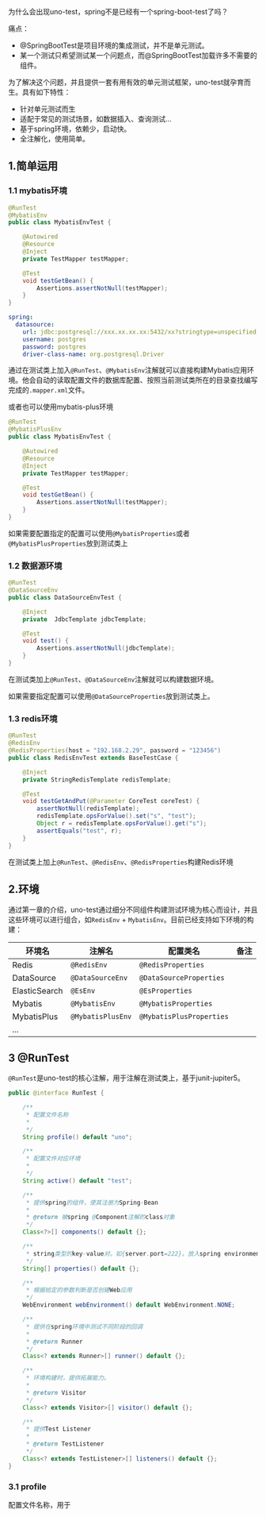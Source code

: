 为什么会出现uno-test，spring不是已经有一个spring-boot-test了吗？

痛点：

- @SpringBootTest是项目环境的集成测试，并不是单元测试。
- 某一个测试只希望测试某一个问题点，而@SpringBootTest加载许多不需要的组件。

为了解决这个问题，并且提供一套有用有效的单元测试框架，uno-test就孕育而生。具有如下特性：

- 针对单元测试而生
- 适配于常见的测试场景，如数据插入、查询测试...
- 基于spring环境，依赖少，启动快。
- 全注解化，使用简单。

## 1.简单运用

### 1.1 mybatis环境

```java
@RunTest
@MybatisEnv
public class MybatisEnvTest {

    @Autowired
    @Resource
    @Inject
    private TestMapper testMapper;

    @Test
    void testGetBean() {
        Assertions.assertNotNull(testMapper);
    }
}
```

```yaml
spring:
  datasource:
    url: jdbc:postgresql://xxx.xx.xx.xx:5432/xx?stringtype=unspecified
    username: postgres
    password: postgres
    driver-class-name: org.postgresql.Driver

```

通过在测试类上加入`@RunTest`、`@MybatisEnv`注解就可以直接构建Mybatis应用环境。他会自动的读取配置文件的数据库配置、按照当前测试类所在的目录查找编写完成的`.mapper.xml`文件。

或者也可以使用mybatis-plus环境

```java
@RunTest
@MybatisPlusEnv
public class MybatisEnvTest {

    @Autowired
    @Resource
    @Inject
    private TestMapper testMapper;

    @Test
    void testGetBean() {
        Assertions.assertNotNull(testMapper);
    }
}
```

如果需要配置指定的配置可以使用`@MybatisProperties`或者`@MybatisPlusProperties`放到测试类上

### 1.2 数据源环境

```java
@RunTest
@DataSourceEnv
public class DataSourceEnvTest {

    @Inject
    private  JdbcTemplate jdbcTemplate;

    @Test
    void test() {
        Assertions.assertNotNull(jdbcTemplate);
    }
}
```

在测试类加上`@RunTest`、`@DataSourceEnv`注解就可以构建数据环境。

如果需要指定配置可以使用`@DataSourceProperties`放到测试类上。

### 1.3 redis环境

```java
@RunTest
@RedisEnv
@RedisProperties(host = "192.168.2.29", password = "123456")
public class RedisEnvTest extends BaseTestCase {

    @Inject
    private StringRedisTemplate redisTemplate;

    @Test
    void testGetAndPut(@Parameter CoreTest coreTest) {
        assertNotNull(redisTemplate);
        redisTemplate.opsForValue().set("s", "test");
        Object r = redisTemplate.opsForValue().get("s");
        assertEquals("test", r);
    }
}
```

在测试类上加上`@RunTest`、`@RedisEnv`、`@RedisProperties`构建Redis环境



## 2.环境

通过第一章的介绍，uno-test通过细分不同组件构建测试环境为核心而设计，并且这些环境可以进行组合，如`RedisEnv` + `MybatisEnv`。目前已经支持如下环境的构建：

| 环境名        | 注解名            | 配置类名                 | 备注 |
| ------------- | ----------------- | ------------------------ | ---- |
| Redis         | `@RedisEnv`       | `@RedisProperties`       |      |
| DataSource    | `@DataSourceEnv`  | `@DataSourceProperties`  |      |
| ElasticSearch | `@EsEnv`          | `@EsProperties`          |      |
| Mybatis       | `@MybatisEnv`     | `@MybatisProperties`     |      |
| MybatisPlus   | `@MybatisPlusEnv` | `@MybatisPlusProperties` |      |
| ...           |                   |                          |      |

## 3 @RunTest

`@RunTest`是uno-test的核心注解，用于注解在测试类上，基于junit-jupiter5。

```java
public @interface RunTest {

    /**
     * 配置文件名称
     *
     */
    String profile() default "uno";

    /**
     * 配置文件对应环境
     *
     */
    String active() default "test";

    /**
     * 提供spring的组件，使其注册为Spring-Bean
     *
     * @return 被spring @Component注解的class对象
     */
    Class<?>[] components() default {};

    /**
     * string类型的key-value对。如{server.port=222}。放入spring environment
     */
    String[] properties() default {};

    /**
     * 根据给定的参数判断是否创建Web应用
     */
    WebEnvironment webEnvironment() default WebEnvironment.NONE;

    /**
     * 提供在spring环境中测试不同阶段的回调
     *
     * @return Runner
     */
    Class<? extends Runner>[] runner() default {};

    /**
     * 环境构建时，提供拓展能力。
     *
     * @return Visitor
     */
    Class<? extends Visitor>[] visitor() default {};

    /**
     * 提供Test Listener
     *
     * @return TestListener
     */
    Class<? extends TestListener>[] listeners() default {};
}
```

### 3.1 profile

配置文件名称，用于